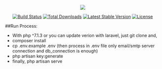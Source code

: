 <p align="center"><img src="https://laravel.com/assets/img/components/logo-laravel.svg"></p>

<p align="center">
<a href="https://travis-ci.org/laravel/framework"><img src="https://travis-ci.org/laravel/framework.svg" alt="Build Status"></a>
<a href="https://packagist.org/packages/laravel/framework"><img src="https://poser.pugx.org/laravel/framework/d/total.svg" alt="Total Downloads"></a>
<a href="https://packagist.org/packages/laravel/framework"><img src="https://poser.pugx.org/laravel/framework/v/stable.svg" alt="Latest Stable Version"></a>
<a href="https://packagist.org/packages/laravel/framework"><img src="https://poser.pugx.org/laravel/framework/license.svg" alt="License"></a>
</p>

##Run Process:
<ul>
  <li> With php ^7.1.3 or you can update verion with laravel, just git clone and, </li>
  <li>composer install</li>
  <li> cp .env.example .env (then process in .env file only email/smtp server connection and db_connection is enough) </li>
  <li>php artisan key:generate </li>
  <li>finally, php artisan serve</li>
</ul>
